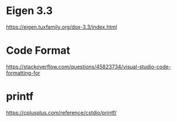 # Eigen 3.3
https://eigen.tuxfamily.org/dox-3.3/index.html

# Code Format
https://stackoverflow.com/questions/45823734/visual-studio-code-formatting-for

# printf
https://cplusplus.com/reference/cstdio/printf/
